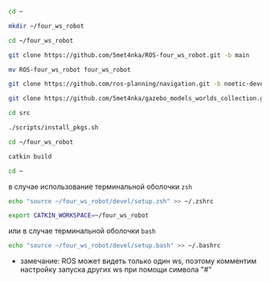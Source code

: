 ```bash
cd ~
```

```bash
mkdir ~/four_ws_robot
```

```bash
cd ~/four_ws_robot
```

```bash
git clone https://github.com/5met4nka/ROS-four_ws_robot.git -b main
```

```bash
mv ROS-four_ws_robot four_ws_robot
```

```bash
git clone https://github.com/ros-planning/navigation.git -b noetic-devel
```

```bash
git clone https://github.com/5met4nka/gazebo_models_worlds_collection.git -b main
```

```bash
cd src
```

```bash
./scripts/install_pkgs.sh
```

```bash
cd ~/four_ws_robot
```

```bash
catkin build
```

```bash
cd ~
```

в случае использование терминальной оболочки `zsh`

```bash
echo "source ~/four_ws_robot/devel/setup.zsh" >> ~/.zshrc
```

```bash
export CATKIN_WORKSPACE=~/four_ws_robot
```

или в случае терминальной оболочки `bash`

```bash
echo "source ~/four_ws_robot/devel/setup.bash" >> ~/.bashrc
```

* замечание: ROS может видеть только один ws, поэтому комментим настройку запуска других ws при помощи символа "#"
